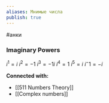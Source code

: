 ```yaml
---
aliases: Мнимые числа
publish: true
---
```

#анки

### Imaginary Powers
$i^1 = i$
$i^2 = -1$
$i^3 = -1i$
$i^4 = 1$
$i^5 = i$
$i^-1 = -i$




**Connected with:**
- [[511 Numbers Theory]]
- [[Complex numbers]]

